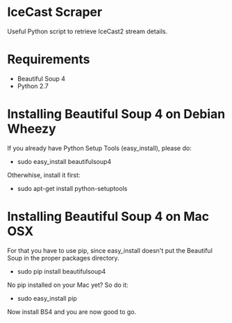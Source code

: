 IceCast Scraper
===============

Useful Python script to retrieve IceCast2 stream details.

Requirements
===============

- Beautiful Soup 4
- Python 2.7

Installing Beautiful Soup 4 on Debian Wheezy
==============

If you already have Python Setup Tools (easy_install), please do:

- sudo easy_install beautifulsoup4

Otherwhise, install it first:

- sudo apt-get install python-setuptools

Installing Beautiful Soup 4 on Mac OSX
==============

For that you have to use pip, since easy_install doesn't put the Beautiful Soup in the proper packages directory.

- sudo pip install beautifulsoup4

No pip installed on your Mac yet? So do it:

- sudo easy_install pip

Now install BS4 and you are now good to go.
